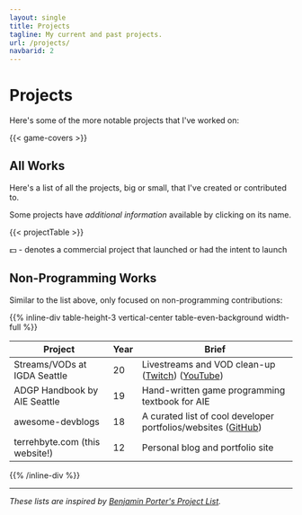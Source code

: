 ```yaml
---
layout: single
title: Projects
tagline: My current and past projects.
url: /projects/
navbarid: 2
---
```


# Projects

Here's some of the more notable projects that I've worked on:

{{< game-covers >}}

## All Works

Here's a list of all the projects, big or small, that I've created or contributed to.

Some projects have _additional information_ available by clicking on its name.

{{< projectTable >}}

:dollar: - denotes a commercial project that launched or had the intent to launch

## Non-Programming Works

Similar to the list above, only focused on non-programming contributions:

{{% inline-div table-height-3 vertical-center table-even-background width-full %}}

Project                        | Year | Brief
-------------------------------|------|---------------------------------------------------------------------------------------------------------------------------------
Streams/VODs at IGDA Seattle   | 20   | Livestreams and VOD clean-up ([Twitch](https://twitch.tv/IGDASeattle)) ([YouTube](https://www.youtube.com/c/IGDASeattle/videos))
ADGP Handbook by AIE Seattle   | 19   | Hand-written game programming textbook for AIE
awesome-devblogs               | 18   | A curated list of cool developer portfolios/websites ([GitHub](https://github.com/terrehbyte/awesome-devblogs))
terrehbyte.com (this website!) | 12   | Personal blog and portfolio site

{{% /inline-div %}}

---

_These lists are inspired by [Benjamin Porter's Project List](https://bp.io/projects/)._
